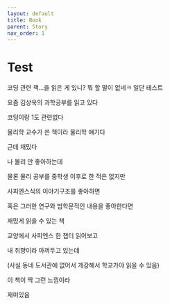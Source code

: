 ```yaml
---
layout: default
title: Book
parent: Story
nav_order: 1
---
```


# Test

코딩 관련 책...을 읽은 게 있니?
뭐 할 말이 없네ㅋ
일단 테스트

요즘 김상욱의 과학공부를 읽고 있다

코딩이랑 1도 관련없다

물리학 교수가 쓴 책이라 물리학 얘기다

근데 재밌다

나 물리 안 좋아하는데

물론 물리 공부를 중학생 이후로 한 적은 없지만

사피엔스식의 이야기구조를 좋아하면

혹은 그러한 연구와 범학문적인 내용을 좋아한다면

재밌게 읽을 수 있는 책

교양에서 사피엔스 한 챕터 읽어보고

내 취향이라 아껴두고 있는데

(사실 동네 도서관에 없어서 개강해서 학교가야 읽을 수 있음)

이 책이 딱 그런 느낌이라

재미있음
